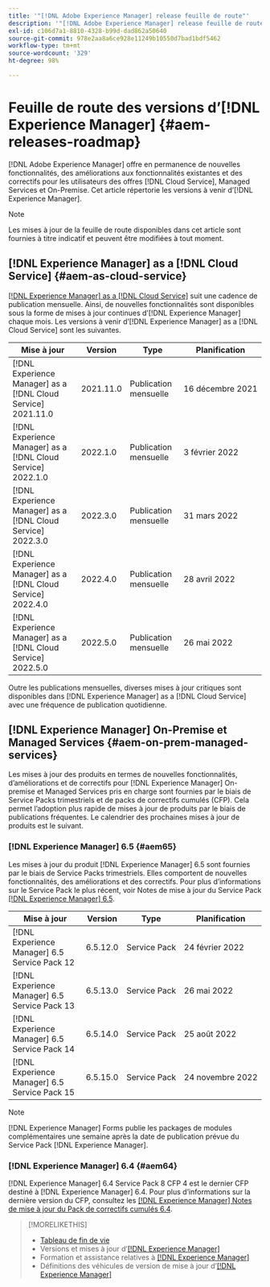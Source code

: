 ```yaml
---
title: '"[!DNL Adobe Experience Manager] release feuille de route"'
description: '"[!DNL Adobe Experience Manager] release feuille de route"'
exl-id: c106d7a1-8810-4328-b99d-dad862a50640
source-git-commit: 978e2aa8a6ce928e11249b10550d7bad1bdf5462
workflow-type: tm+mt
source-wordcount: '329'
ht-degree: 98%

---
```


# Feuille de route des versions d’[!DNL Experience Manager] {#aem-releases-roadmap}

[!DNL Adobe Experience Manager] offre en permanence de nouvelles fonctionnalités, des améliorations aux fonctionnalités existantes et des correctifs pour les utilisateurs des offres [!DNL Cloud Service], Managed Services et On-Premise. Cet article répertorie les versions à venir d’[!DNL Experience Manager].

>[!NOTE]
>
>Les mises à jour de la feuille de route disponibles dans cet article sont fournies à titre indicatif et peuvent être modifiées à tout moment.

## [!DNL Experience Manager] as a [!DNL Cloud Service] {#aem-as-cloud-service}

[[!DNL Experience Manager] as a  [!DNL Cloud Service]](https://experienceleague.adobe.com/docs/experience-manager-cloud-service/release-notes/home.html?lang=fr) suit une cadence de publication mensuelle. Ainsi, de nouvelles fonctionnalités sont disponibles sous la forme de mises à jour continues d’[!DNL Experience Manager] chaque mois. Les versions à venir d’[!DNL Experience Manager] as a [!DNL Cloud Service] sont les suivantes.

| Mise à jour | Version | Type | Planification |
|---|---|---|---|
| [!DNL Experience Manager] as a [!DNL Cloud Service] 2021.11.0 | 2021.11.0 | Publication mensuelle | 16 décembre 2021 |
| [!DNL Experience Manager] as a [!DNL Cloud Service] 2022.1.0 | 2022.1.0 | Publication mensuelle | 3 février 2022 |
| [!DNL Experience Manager] as a [!DNL Cloud Service] 2022.3.0 | 2022.3.0 | Publication mensuelle | 31 mars 2022 |
| [!DNL Experience Manager] as a [!DNL Cloud Service] 2022.4.0 | 2022.4.0 | Publication mensuelle | 28 avril 2022 |
| [!DNL Experience Manager] as a [!DNL Cloud Service] 2022.5.0 | 2022.5.0 | Publication mensuelle | 26 mai 2022 |

Outre les publications mensuelles, diverses mises à jour critiques sont disponibles dans [!DNL Experience Manager] as a [!DNL Cloud Service] avec une fréquence de publication quotidienne.

## [!DNL Experience Manager] On-Premise et Managed Services {#aem-on-prem-managed-services}

Les mises à jour des produits en termes de nouvelles fonctionnalités, d’améliorations et de correctifs pour [!DNL Experience Manager] On-premise et Managed Services pris en charge sont fournies par le biais de Service Packs trimestriels et de packs de correctifs cumulés (CFP). Cela permet l’adoption plus rapide de mises à jour de produits par le biais de publications fréquentes. Le calendrier des prochaines mises à jour de produits est le suivant.

### [!DNL Experience Manager] 6.5 {#aem65}

Les mises à jour du produit [!DNL Experience Manager] 6.5 sont fournies par le biais de Service Packs trimestriels. Elles comportent de nouvelles fonctionnalités, des améliorations et des correctifs. Pour plus d’informations sur le Service Pack le plus récent, voir Notes de mise à jour du Service Pack [[!DNL Experience Manager]  6.5](https://experienceleague.adobe.com/docs/experience-manager-65/release-notes/service-pack/sp-release-notes.html?lang=fr).

| Mise à jour | Version | Type | Planification |
|---|---|---|---|
| [!DNL Experience Manager] 6.5 Service Pack 12 | 6.5.12.0 | Service Pack | 24 février 2022 |
| [!DNL Experience Manager] 6.5 Service Pack 13 | 6.5.13.0 | Service Pack | 26 mai 2022 |
| [!DNL Experience Manager] 6.5 Service Pack 14 | 6.5.14.0 | Service Pack | 25 août 2022 |
| [!DNL Experience Manager] 6.5 Service Pack 15 | 6.5.15.0 | Service Pack | 24 novembre 2022 |


>[!NOTE]
>
>[!DNL Experience Manager] Forms publie les packages de modules complémentaires une semaine après la date de publication prévue du Service Pack [!DNL Experience Manager].

### [!DNL Experience Manager] 6.4 {#aem64}

[!DNL Experience Manager] 6.4 Service Pack 8 CFP 4 est le dernier CFP destiné à [!DNL Experience Manager] 6.4. Pour plus d’informations sur la dernière version du CFP, consultez les [[!DNL Experience Manager] Notes de mise à jour du Pack de correctifs cumulés 6.4](https://experienceleague.adobe.com/docs/experience-manager-64/release-notes/cfp-release-notes.html?lang=fr).

>[!MORELIKETHIS]
>
>* [Tableau de fin de vie](https://helpx.adobe.com/fr/support/programs/eol-matrix.html)
>* Versions et mises à jour d’[[!DNL Experience Manager] ](https://experienceleague.adobe.com/docs/experience-manager-release-information/aem-release-updates/aem-releases-updates.html?lang=fr)
>* Formation et assistance relatives à [[!DNL Experience Manager] ](https://experienceleague.adobe.com/docs/experience-manager-cloud-service.html?lang=fr)
>* Définitions des véhicules de version de mise à jour d’[[!DNL Experience Manager] ](/help/update-release-vehicle-definitions.md)


